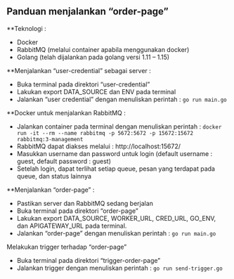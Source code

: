 ## Panduan menjalankan “order-page”

**Teknologi :

-	Docker
-	RabbitMQ (melalui container apabila menggunakan docker)
-	Golang (telah dijalankan pada golang versi 1.11 – 1.15)


**Menjalankan “user-credential” sebagai server :

-	Buka terminal pada direktori “user-credential”
-	Lakukan export DATA_SOURCE dan ENV pada terminal
-	Jalankan “user credential” dengan menuliskan perintah :
`go run main.go`


**Docker untuk menjalankan RabbitMQ :

-	Jalankan container pada terminal dengan menuliskan perintah :
`docker run -it --rm --name rabbitmq -p 5672:5672 -p 15672:15672 rabbitmq:3-management` 
-	RabbitMQ dapat diakses melalui : http://localhost:15672/
-	Masukkan username dan password untuk login (default username : guest, default password : guest)
-	Setelah login, dapat terlihat setiap queue, pesan yang terdapat pada queue, dan status lainnya


**Menjalankan “order-page” :

-	Pastikan server dan RabbitMQ sedang berjalan
-	Buka terminal pada direktori “order-page”
-	Lakukan export DATA_SOURCE, WORKER_URL, CRED_URL, GO_ENV, dan APIGATEWAY_URL pada terminal. 
-	Jalankan “order-page” dengan menuliskan perintah :
`go run main.go` 

Melakukan trigger terhadap “order-page”
-	Buka terminal pada direktori “trigger-order-page”
-	Jalankan trigger dengan menuliskan perintah :
`go run send-trigger.go` 
